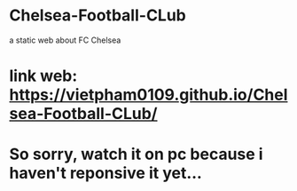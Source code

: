 # Chelsea-Football-CLub
a static web about FC Chelsea
# link web: https://vietpham0109.github.io/Chelsea-Football-CLub/
# So sorry, watch it on pc because i haven't reponsive it yet...
